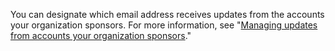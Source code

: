 You can designate which email address receives updates from the accounts your organization sponsors. For more information, see "[Managing updates from accounts your organization sponsors](/github/setting-up-and-managing-organizations-and-teams/managing-updates-from-accounts-your-organization-sponsors)."
